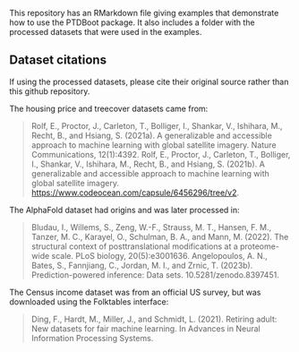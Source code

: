 This repository has an RMarkdown file giving examples that demonstrate how to use the PTDBoot package. It also includes a folder with the processed datasets that were used in the examples.

## Dataset citations

If using the processed datasets, please cite their original source rather than this github repository.

The housing price and treecover datasets came from: 
> Rolf, E., Proctor, J., Carleton, T., Bolliger, I., Shankar, V., Ishihara, M., Recht, B., and
Hsiang, S. (2021a). A generalizable and accessible approach to machine learning with
global satellite imagery. Nature Communications, 12(1):4392.
> Rolf, E., Proctor, J., Carleton, T., Bolliger, I., Shankar, V., Ishihara, M., Recht, B., and
Hsiang, S. (2021b). A generalizable and accessible approach to machine learning with
global satellite imagery. https://www.codeocean.com/capsule/6456296/tree/v2.


The AlphaFold dataset had origins and was later processed in:
> Bludau, I., Willems, S., Zeng, W.-F., Strauss, M. T., Hansen, F. M., Tanzer, M. C., Karayel,
O., Schulman, B. A., and Mann, M. (2022). The structural context of posttranslational
modifications at a proteome-wide scale. PLoS biology, 20(5):e3001636.
> Angelopoulos, A. N., Bates, S., Fannjiang, C., Jordan, M. I., and Zrnic, T. (2023b).
Prediction-powered inference: Data sets. 10.5281/zenodo.8397451.

The Census income dataset was from an official US survey, but was downloaded using the Folktables interface:
> Ding, F., Hardt, M., Miller, J., and Schmidt, L. (2021). Retiring adult: New datasets for
fair machine learning. In Advances in Neural Information Processing Systems.
